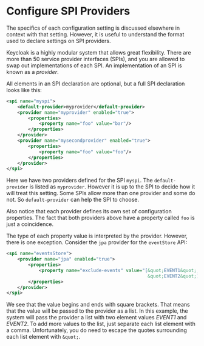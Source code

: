 # Configure SPI Providers

The specifics of each configuration setting is discussed elsewhere in context with that setting. However, it is useful to understand the format used to declare settings on SPI providers.

Keycloak is a highly modular system that allows great flexibility. There are more than 50 service provider interfaces (SPIs), and you are allowed to swap out implementations of each SPI. An implementation of an SPI is known as a _provider_.

All elements in an SPI declaration are optional, but a full SPI declaration looks like this:

```xml
<spi name="myspi">
    <default-provider>myprovider</default-provider>
    <provider name="myprovider" enabled="true">
        <properties>
            <property name="foo" value="bar"/>
        </properties>
    </provider>
    <provider name="mysecondprovider" enabled="true">
        <properties>
            <property name="foo" value="foo"/>
        </properties>
    </provider>
</spi>
```

Here we have two providers defined for the SPI `myspi`. The `default-provider` is listed as `myprovider`. However it is up to the SPI to decide how it will treat this setting. Some SPIs allow more than one provider and some do not. So `default-provider` can help the SPI to choose.

Also notice that each provider defines its own set of configuration properties. The fact that both providers above have a property called `foo` is just a coincidence.

The type of each property value is interpreted by the provider. However, there is one exception. Consider the `jpa` provider for the `eventStore` API:

```xml
<spi name="eventsStore">
    <provider name="jpa" enabled="true">
        <properties>
            <property name="exclude-events" value="[&quot;EVENT1&quot;,
                                                    &quot;EVENT2&quot;]"/>
        </properties>
    </provider>
</spi>
```

We see that the value begins and ends with square brackets. That means that the value will be passed to the provider as a list. In this example, the system will pass the provider a list with two element values _EVENT1_ and _EVENT2_. To add more values to the list, just separate each list element with a comma. Unfortunately, you do need to escape the quotes surrounding each list element with `&quot;`.
